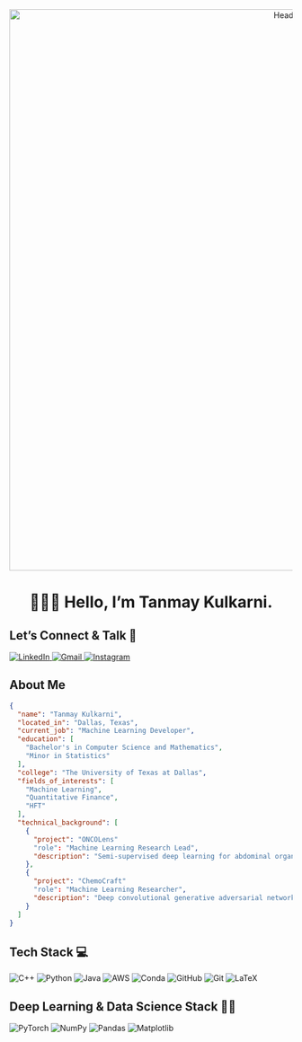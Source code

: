 <div align="center">
  <img src="./Header.gif" alt="Header GIF" width="1000"/>
</div>

<h1 align="center">
  👨🏽‍💻 Hello, I’m Tanmay Kulkarni.
</h1>

<div align="left">
  <h2>
    Let’s Connect & Talk 🤝
  </h2>
  <a href="https://www.linkedin.com/in/342tanmay/" target="_blank">
    <img
      src="https://img.shields.io/badge/linkedin-%230077B5.svg?style=for-the-badge&logo=linkedin&logoColor=white"
      alt="LinkedIn"/>
  </a>
  <a href="mailto:342tanmay@gmail.com">
    <img
      src="https://img.shields.io/badge/Gmail-D14836?style=for-the-badge&logo=gmail&logoColor=white"
      alt="Gmail"
    />
  </a>
  <a href="https://www.instagram.com/kxlkarni/" target="_blank">
    <img
      src="https://img.shields.io/badge/Instagram-%23E4405F.svg?style=for-the-badge&logo=Instagram&logoColor=white"
      alt="Instagram"/>
  </a>
</div>

<div align="left">
  <h2>
    About Me
  </h2>
</div>

```json
{
  "name": "Tanmay Kulkarni",
  "located_in": "Dallas, Texas",
  "current_job": "Machine Learning Developer",
  "education": [
    "Bachelor's in Computer Science and Mathematics",
    "Minor in Statistics"
  ],
  "college": "The University of Texas at Dallas",
  "fields_of_interests": [
    "Machine Learning",
    "Quantitative Finance",
    "HFT"
  ],
  "technical_background": [
    {
      "project": "ONCOLens"
      "role": "Machine Learning Research Lead",
      "description": "Semi‑supervised deep learning for abdominal organ and cancer lesion segmentation in CT scans."
    },
    {
      "project": "ChemoCraft"
      "role": "Machine Learning Researcher",
      "description": "Deep convolutional generative adversarial network to generate malignant brain MRI scans."
    }
  ]
}
```

<div align="left">
  <h2>Tech Stack 💻</h2>
  <img
    src="https://img.shields.io/badge/c++-%2300599C.svg?style=for-the-badge&logo=c%2B%2B&logoColor=white"
    alt="C++"
  />
  <img
    src="https://img.shields.io/badge/python-3670A0?style=for-the-badge&logo=python&logoColor=ffdd54"
    alt="Python"
  />
  <img
    src="https://img.shields.io/badge/java-%23ED8B00.svg?style=for-the-badge&logo=openjdk&logoColor=white"
    alt="Java"
  />
  <img
    src="https://img.shields.io/badge/AWS-%23FF9900.svg?style=for-the-badge&logo=amazon-aws&logoColor=white"
    alt="AWS"
  >
  <img
    src="https://img.shields.io/badge/Anaconda-%2344A833.svg?style=for-the-badge&logo=anaconda&logoColor=white"
    alt="Conda"
  />
  <img
    src="https://img.shields.io/badge/github-%23121011.svg?style=for-the-badge&logo=github&logoColor=white"
    alt="GitHub"
  />
  <img
    src="https://img.shields.io/badge/git-%23F05033.svg?style=for-the-badge&logo=git&logoColor=white"
    alt="Git"
  />
  <img
    src="https://img.shields.io/badge/latex-%23008080.svg?style=for-the-badge&logo=latex&logoColor=white"
    alt="LaTeX"
  />
</div>

<div align="left">
  <h2>Deep Learning & Data Science Stack 🦾🤖</h2>
  <img
    src="https://img.shields.io/badge/PyTorch-%23EE4C2C.svg?style=for-the-badge&logo=PyTorch&logoColor=white"
    alt="PyTorch"
  />
  <img
    src="https://img.shields.io/badge/numpy-%23013243.svg?style=for-the-badge&logo=numpy&logoColor=white"
    alt="NumPy"
  />
  <img
    src="https://img.shields.io/badge/pandas-%23150458.svg?style=for-the-badge&logo=pandas&logoColor=white"
    alt="Pandas"
  />
  <img
    src="https://img.shields.io/badge/Matplotlib-%23ffffff.svg?style=for-the-badge&logo=Matplotlib&logoColor=black"
    alt="Matplotlib"
  />
</div>